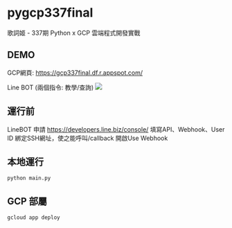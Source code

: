 # pygcp337final
歌詞姬 - 337期 Python x GCP 雲端程式開發實戰

## DEMO
GCP網頁:
https://gcp337final.df.r.appspot.com/

Line BOT (兩個指令: 教學/查詢)
![](https://qr-official.line.me/sid/L/063dsjah.png)

## 運行前
LineBOT 申請
https://developers.line.biz/console/
填寫API、Webhook、User ID
綁定SSH網址，使之能呼叫/callback
開啟Use Webhook

## 本地運行
```
python main.py
```

## GCP 部屬
```
gcloud app deploy
```
